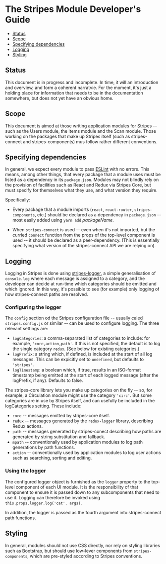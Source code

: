 # The Stripes Module Developer's Guide

<!-- ../../okapi/doc/md2toc -l 2 dev-guide.md -->
* [Status](#status)
* [Scope](#scope)
* [Specifying dependencies](#specifying-dependencies)
* [Logging](#logging)
* [Styling](#styling)


## Status

This document is in progress and incomplete. In time, it will  an introduction and overview, and form a coherent narratvie. For the moment, it's just a holding place for information that needs to be in the documentation somewhere, but does not yet have an obvious home.


## Scope

This document is aimed at those writing application modules for Stripes -- such as the Users module, the Items module and the Scan module. Those working on the packages that make up Stripes itself (such as stripes-connect and stripes-components) mus follow rather different conventions.


## Specifying dependencies

In general, we expect every module to pass [ESLint](http://eslint.org/) with no errors. This means, among other things, that every package that a module uses must be listed as a dependency in its `package.json`. Modules may not blindly rely on the provision of facilities such as React and Redux via Stripes Core, but must specify for themselves what they use, and what version they require.

Specifically:

* Every package that a module imports (`react`, `react-router`, `stripes-components`, etc.) should be declared as a dependency in `package.json` -- most easily added using `yarn add` _packageName_.

* When `stripes-connect` is used -- even when it's not imported, but the curried `connect` function from the props of the top-level component is used -- it should be declared as a peer-dependency. (This is essentially specifying what version of the stripes-connect API we are relying on).


## Logging

Logging in Stripes is done using [stripes-logger](https://github.com/folio-org/stripes-logger), a simple generalisation of `console.log` where each message is assigned to a category, and the developer can decide at run-time which categories should be emitted and which ignored. In this way, it's possible to see (for example) only logging of how stripes-connect paths are resolved.

### Configuring the logger

The `config` section od the Stripes configuration file -- usually caled `stripes.config.js` or similar -- can be used to configure logging. The three relevant settings are:

* `logCategories`: a comma-separated list of categories to include: for example, `'core,action,path'`. If this is not specified, the default is to log the single category `redux`. (See below for existing categories.)
* `logPrefix`: a string which, if defined, is included at the start of all log messages. This can be expicitly set to `undefined`, but defaults to `'stripes'`.
* `logTimestamp`: a boolean which, if true, results in an ISO-format timestamp being emitted at the start of each logged message (after the logPrefix, if any). Defaults to false.

The stripes-core library lets you make up categories on the fly -- so, for example, a Circulation module might use the category `'circ'`. But some categories are in use by Stripes itself, and can usefully be included in the logCategories setting. These include:

* `core` -- messages emitted by stripes-core itself.
* `redux` -- messages generated by the `redux-logger` library, describing Redux actions.
* `path` -- messages generated by stripes-conect describing how paths are generated by string substitution and fallback.
* `mpath` -- conventionally used by application modules to log path generations by path functions.
* `action` -- conventionally used by application modules to log user actions such as searching, sorting and editing.

### Using the logger

The configured logger object is furnished as the `logger` property to the top-level component of each UI module. It is the responsibility of that component to ensure it is passed down to any subcomponents that need to use it. Logging can therefore be invoked using `this.props.logger.log('cat', args)`.

In addition, the logger is passed as the fourth argument into stripes-connect path functions.


## Styling

In general, modules should not use CSS directly, nor rely on styling libraries such as Bootstrap, but should use low-lever components from `stripes-components`, which are pre-styled according to Stripes conventions.


